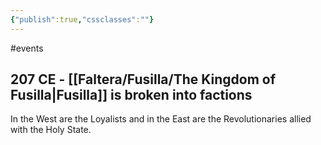 ```yaml
---
{"publish":true,"cssclasses":""}
---
```




#events

## 207 CE - [[Faltera/Fusilla/The Kingdom of Fusilla\|Fusilla]] is broken into factions

In the West are the Loyalists and in the East are the Revolutionaries allied with the Holy State.
